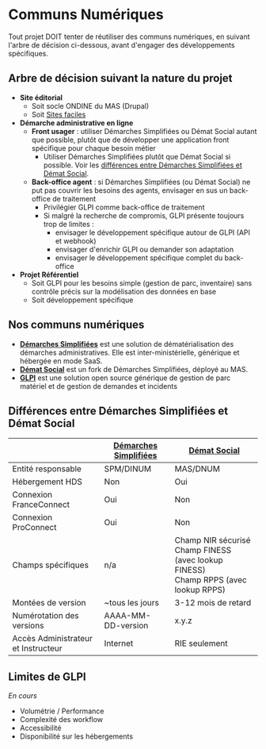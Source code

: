 # Communs Numériques
Tout projet DOIT tenter de réutiliser des communs numériques, en suivant l'arbre de décision ci-dessous, avant d'engager des développements spécifiques.

## Arbre de décision suivant la nature du projet
- **Site éditorial**
  - Soit socle ONDINE du MAS (Drupal)
  - Soit [Sites faciles](https://sites-faciles.beta.numerique.gouv.fr/)
- **Démarche administrative en ligne**
  - **Front usager** : utiliser Démarches Simplifiées ou Démat Social autant que possible, plutôt que de développer une application front spécifique pour chaque
    besoin métier
    - Utiliser Démarches Simplifiées plutôt que Démat Social si possible. Voir les [différences entre Démarches Simplifiées et Démat Social](#différences-entre-démarches-simplifiées-et-démat-social).
  - **Back-office agent** : si Démarches Simplifiées (ou Démat Social) ne put pas couvrir les besoins des agents, envisager en sus un back-office de traitement
    - Privilégier GLPI comme back-office de traitement
    - Si malgré la recherche de compromis, GLPI présente toujours trop de limites :
      - envisager le développement spécifique autour de GLPI (API et webhook)
      - envisager d'enrichir GLPI ou demander son adaptation
      - envisager le développement spécifique complet du back-office
- **Projet Référentiel**
  - Soit GLPI pour les besoins simple (gestion de parc, inventaire) sans contrôle précis sur la modélisation des données en base
  - Soit développement spécifique

## Nos communs numériques
- [**Démarches Simplifiées**](https://doc.demarches-simplifiees.fr/) est une solution de dématérialisation des démarches administratives. Elle est inter-ministérielle, générique et hébergée en mode SaaS.
- [**Démat Social**](https://demat.social.gouv.fr/) est un fork de Démarches Simplifiées, déployé au MAS.
- [**GLPI**](https://glpi-project.org/fr/) est une solution open source générique de gestion de parc matériel et de gestion de demandes et incidents

## Différences entre Démarches Simplifiées et Démat Social
|                                     | [Démarches Simplifiées](https://www.demarches-simplifiees.fr/) | [Démat Social](https://demat.social.gouv.fr/)                                              |
| ----------------------------------- | -------------------------------------------------------------- | ------------------------------------------------------------------------------------------ |
| Entité responsable                  | SPM/DINUM                                                      | MAS/DNUM                                                                                   |
| Hébergement HDS                     | Non                                                            | Oui                                                                                        |
| Connexion FranceConnect             | Oui                                                            | Non                                                                                        |
| Connexion ProConnect                | Oui                                                            | Non                                                                                        |
| Champs spécifiques                  | n/a                                                            | Champ NIR sécurisé</br>Champ FINESS (avec lookup FINESS)</br>Champ RPPS (avec lookup RPPS) |
| Montées de version                  | ~tous les jours                                                | 3-12 mois de retard                                                                        |
| Numérotation des versions           | AAAA-MM-DD-version                                             | x.y.z                                                                                      |
| Accès Administrateur et Instructeur | Internet                                                       | RIE seulement                                                                              |

## Limites de GLPI
_En cours_
- Volumétrie / Performance
- Complexité des workflow
- Accessibilité
- Disponibilité sur les hébergements